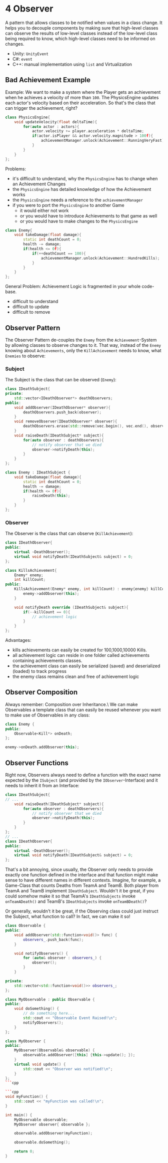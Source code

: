 # 4 Observer

A pattern that allows classes to be notified when values in a class change. It helps you to decouple components by making sure that high-level classes can observe the results of low-level classes instead of the low-level class being required to know, which high-level classes need to be informed on changes.
- Unity: `UnityEvent`
- C#: `event`
- C++: manual implementation using `list` and Virtualization

## Bad Achievement Example

Example: We want to make a system where the Player gets an achievement when he achieves a velocity of more than `100`. The PhysicsEngine updates each actor's velocity based on their acceleration. So that's the class that can trigger the achievement, right?

```cpp
class PhysicsEngine{
    void updateVelocity(float deltaTime){
        for(auto actor : actors){
            actor.velocity += player.acceleration * deltaTime;
            if(actor.isPlayer && actor.velocity.magnitude > 100f){
                achievementManager.unlock(Achievement::RunningVeryFast);
            }
        }
    }
};
```

Problems:
- it's difficult to understand, why the `PhysicsEngine` has to change when an Achievement Changes
- the `PhysicsEngine` has detailed knowledge of how the Achievement works
- the `PhysicsEngine` needs a reference to the `achievementManager`
- if you were to port the `PhysicsEngine` to another Game
  - it would either not work
  - or you would have to introduce Achievements to that game as well
  - or you would have to make changes to the `PhysicsEngine`

```cpp
class Enemy{
    void takeDamage(float damage){
        static int deathCount = 0;
        health -= damage;
        if(health <= 0f){
            if(++deathCount == 100){
                achievementManager.unlock(Achievement::HundredKills);
            }
        }
    }
};
```

General Problem: Achievement Logic is fragmented in your whole code-base.
- difficult to understand
- difficult to update
- difficult to remove

## Observer Pattern

The Observer Pattern de-couples the `Enemy` from the `Achievement`-System by allowing classes to observe changes to it. That way, instead of the `Enemy` knowing about `Achievements`, only the `KillAchievement` needs to know, what `Enemies` to observe:

### Subject

The Subject is the class that can be observed (`Enemy`):

```cpp
class IDeathSubject{
private:
    std::vector<IDeathObserver*> deathObservers;
public:
    void addObserver(IDeathObserver* observer){
        deathObservers.push_back(observer);
    }
    void removeObserver(IDeathObserver* observer){
        deathObservers.erase(std::remove(vec.begin(), vec.end(), observer), vec.end());
    }
    void raiseDeath(IDeathSubject* subject){
        for(auto observer : deathObservers){
            // notify observer that we died
            observer->notifyDeath(this);
        }
    }
};
```

```cpp
class Enemy : IDeathSubject {
    void takeDamage(float damage){
        static int deathCount = 0;
        health -= damage;
        if(health <= 0f){
            raiseDeath(this);
        }
    }
};
```

### Observer

The Observer is the class that can observe (`KillAchievement`):

```cpp
class IDeathObserver{
public:
    virtual ~DeathObserver();
    virtual void notifyDeath(IDeathSubject& subject) = 0;
};
```

```cpp
class KillsAchievement{
    Enemy* enemy;
    int killCount;
public:
    KillsAchievement(Enemy* enemy, int killCount) : enemy{enemy} killCount{killCount} {
        enemy->addObserver(this);
    }

    void notifyDeath override (IDeathSubject& subject){
        if(--killCount == 0){
            // achievement logic
        }
    }
};
```

Advantages:
- kills achievements can easily be created for 100,1000,10000 Kills.
- all achievement logic can reside in one folder called achievements containing achievements classes.
- the achievement class can easily be serialized (saved) and deserialized (loaded) to track progress
- the enemy class remains clean and free of achievement logic

## Observer Composition

Always remember: Composition over Inheritance.\ We can make Observables a template class that can easily be reused whenever you want to make use of Observables in any class:

```cpp
class Enemy {
public:
    Observable<Kill*> onDeath;
};
```

```cpp
enemy->onDeath.addObserver(this);
```

## Observer Functions

Right now, Observers always need to define a function with the exact name expected by the `ISubject` (and provided by the `IObserver`-Interface) and it needs to inherit it from an Interface:

```cpp
class IDeathSubject{
// ...
    void raiseDeath(IDeathSubject* subject){
        for(auto observer : deathObservers){
            // notify observer that we died
            observer->notifyDeath(this);
        }
    }
};
// ...
class IDeathObserver{
public:
    virtual ~DeathObserver();
    virtual void notifyDeath(IDeathSubject& subject) = 0;
};
```

That's a bit annoying, since usually, the Observer only needs to provide exactly one function defined in the interface and that function might make sense to have different names in different contexts. Imagine, for example, a Game-Class that counts Deaths from TeamA and TeamB. Both player from TeamA and TeamB implement `IDeathSubject`. Wouldn't it be great, if you could somehow make it so that TeamA's `IDeathSubjects` invoke `onTeamADeath()` and TeamB's `IDeathSubjects` invoke `onTeamBDeath()`?

Or generally, wouldn't it be great, if the Observing class could just instruct the Subject, what function to call? In fact, we can make it so!

```cpp
class Observable {
public:
    void addObserver(std::function<void()> func) {
        observers_.push_back(func);
    }

    void notifyObservers() {
        for (auto& observer : observers_) {
            observer();
        }
    }

private:
    std::vector<std::function<void()>> observers_;
};
```

```cpp
class MyObservable : public Observable {
public:
    void doSomething() {
        // do something here...
        std::cout << "Observable Event Raised!\n";
        notifyObservers();
    }
};
```

```cpp
class MyObserver {
public:
    MyObserver(Observable& observable) {
        observable.addObserver([this] {this->update(); });
    }
    virtual void update() {
        std::cout << "Observer was notified!\n";
    }
};
```cpp

```cpp
void myFunction() {
    std::cout << "myFunction was called!\n";
}

int main() {
    MyObservable observable;
    MyObserver observer{ observable };

    observable.addObserver(myFunction);

    observable.doSomething();

    return 0;
}
```